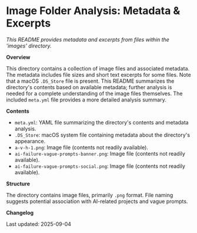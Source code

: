 # Image Folder Analysis: Metadata & Excerpts

*This README provides metadata and excerpts from files within the 'images' directory.*

**Overview**

This directory contains a collection of image files and associated metadata.  The metadata includes file sizes and short text excerpts for some files. Note that a macOS `.DS_Store` file is present.  This README summarizes the directory's contents based on available metadata; further analysis is needed for a complete understanding of the image files themselves.  The included `meta.yml` file provides a more detailed analysis summary.

**Contents**

* `meta.yml`: YAML file summarizing the directory's contents and metadata analysis.
* `.DS_Store`: macOS system file containing metadata about the directory's appearance.
* `a-v-h-1.png`: Image file (contents not readily available).
* `ai-failure-vague-prompts-banner.png`: Image file (contents not readily available).
* `ai-failure-vague-prompts-social.png`: Image file (contents not readily available).


**Structure**

The directory contains image files, primarily `.png` format.  File naming suggests potential association with AI-related projects and vague prompts.

**Changelog**

Last updated: 2025-09-04
